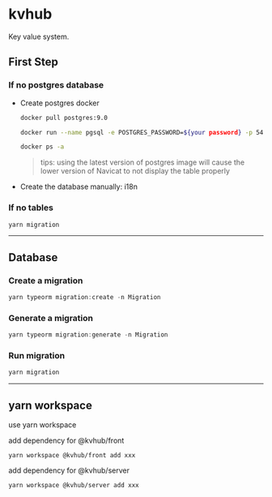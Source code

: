 # kvhub

Key value system.

## First Step

### If no postgres database

- Create postgres docker

  ```bash
  docker pull postgres:9.0

  docker run --name pgsql -e POSTGRES_PASSWORD=${your password} -p 5432:5432 -d postgres:9.0

  docker ps -a
  ```

  > tips: using the latest version of postgres image will cause the lower version of Navicat to not display the table properly

- Create the database manually: i18n

### If no tables

```js
yarn migration
```

---

## Database

### Create a migration

```js
yarn typeorm migration:create -n Migration
```

### Generate a migration

```js
yarn typeorm migration:generate -n Migration
```

### Run migration

```js
yarn migration
```

---

## yarn workspace

use yarn workspace

add dependency for @kvhub/front

```
yarn workspace @kvhub/front add xxx
```

add dependency for @kvhub/server

```
yarn workspace @kvhub/server add xxx
```
